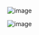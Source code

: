 ![image](https://github.com/cesar050/Sistema_Hotelario/assets/166522713/d9c49b00-f2eb-4cfb-ab22-aa122c9cd978)




![image](https://github.com/cesar050/Sistema_Hotelario/assets/166522713/6fcf67ff-7954-46f8-95af-acd6c888262b)
